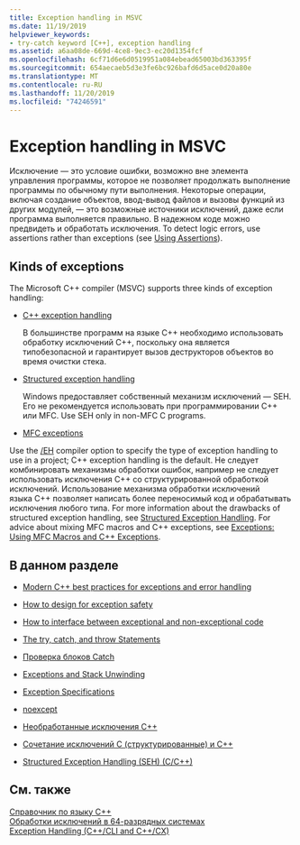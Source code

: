 ```yaml
---
title: Exception handling in MSVC
ms.date: 11/19/2019
helpviewer_keywords:
- try-catch keyword [C++], exception handling
ms.assetid: a6aa08de-669d-4ce8-9ec3-ec20d1354fcf
ms.openlocfilehash: 6cf71d6e6d0519951a084ebead65003bd363395f
ms.sourcegitcommit: 654aecaeb5d3e3fe6bc926bafd6d5ace0d20a80e
ms.translationtype: MT
ms.contentlocale: ru-RU
ms.lasthandoff: 11/20/2019
ms.locfileid: "74246591"
---
```

# <a name="exception-handling-in-msvc"></a>Exception handling in MSVC

Исключение — это условие ошибки, возможно вне элемента управления программы, которое не позволяет продолжать выполнение программы по обычному пути выполнения. Некоторые операции, включая создание объектов, ввод-вывод файлов и вызовы функций из других модулей, — это возможные источники исключений, даже если программа выполняется правильно. В надежном коде можно предвидеть и обработать исключения. To detect logic errors, use assertions rather than exceptions (see [Using Assertions](/visualstudio/debugger/c-cpp-assertions)).

## <a name="kinds-of-exceptions"></a>Kinds of exceptions

The Microsoft C++ compiler (MSVC) supports three kinds of exception handling:

- [C++ exception handling](errors-and-exception-handling-modern-cpp.md)

   В большинстве программ на языке C++ необходимо использовать обработку исключений C++, поскольку она является типобезопасной и гарантирует вызов деструкторов объектов во время очистки стека.

- [Structured exception handling](structured-exception-handling-c-cpp.md)

   Windows предоставляет собственный механизм исключений — SEH. Его не рекомендуется использовать при программировании C++ или MFC. Use SEH only in non-MFC C programs.

- [MFC exceptions](../mfc/exception-handling-in-mfc.md)

Use the [/EH](../build/reference/eh-exception-handling-model.md) compiler option to specify the type of exception handling to use in a project; C++ exception handling is the default. Не следует комбинировать механизмы обработки ошибок, например не следует использовать исключения C++ со структурированной обработкой исключений. Использование механизма обработки исключений языка C++ позволяет написать более переносимый код и обрабатывать исключения любого типа. For more information about the drawbacks of structured exception handling, see [Structured Exception Handling](structured-exception-handling-c-cpp.md). For advice about mixing MFC macros and C++ exceptions, see [Exceptions: Using MFC Macros and C++ Exceptions](../mfc/exceptions-using-mfc-macros-and-cpp-exceptions.md).

## <a name="in-this-section"></a>В данном разделе

- [Modern C++ best practices for exceptions and error handling](errors-and-exception-handling-modern-cpp.md)

- [How to design for exception safety](how-to-design-for-exception-safety.md)

- [How to interface between exceptional and non-exceptional code](how-to-interface-between-exceptional-and-non-exceptional-code.md)

- [The try, catch, and throw Statements](try-throw-and-catch-statements-cpp.md)

- [Проверка блоков Catch](how-catch-blocks-are-evaluated-cpp.md)

- [Exceptions and Stack Unwinding](exceptions-and-stack-unwinding-in-cpp.md)

- [Exception Specifications](exception-specifications-throw-cpp.md)

- [noexcept](noexcept-cpp.md)

- [Необработанные исключения C++](unhandled-cpp-exceptions.md)

- [Сочетание исключений C (структурированные) и C++](mixing-c-structured-and-cpp-exceptions.md)

- [Structured Exception Handling (SEH) (C/C++)](structured-exception-handling-c-cpp.md)

## <a name="see-also"></a>См. также

[Справочник по языку C++](cpp-language-reference.md)</br>
[Обработки исключений в 64-разрядных системах](../build/exception-handling-x64.md)</br>
[Exception Handling (C++/CLI and C++/CX)](../extensions/exception-handling-cpp-component-extensions.md)
